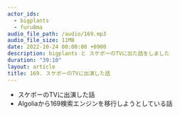 ```yaml
---
actor_ids:
  - bigplants
  - furu8ma
audio_file_path: /audio/169.mp3
audio_file_size: 11MB
date: 2022-10-24 00:00:00 +0900
description: bigplants と スケボーのTVに出た話をしました
duration: "39:10"
layout: article
title: 169. スケボーのTVに出演した話
---
```


- スケボーのTVに出演した話
- Algoliaから169検索エンジンを移行しようとしている話
